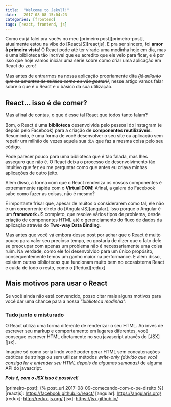 ```yaml
---
title:  "Welcome to Jekyll!"
date:   2017-08-08 15:04:23
categories: [frontend]
tags: [react, frontend, js]
---
```


Como eu já falei pra vocês no meu [primeiro post][primeiro-post], atualmente estou na vibe do [ReactJS][reactjs]. E pra ser sincero, foi **amor à primeira vista**! O React pode até ter virado uma modinha hoje em dia, mas é uma biblioteca tão incrível que eu acredito que ele veio para ficar, e é por isso que hoje vamos iniciar uma série sobre como criar uma aplicação em React do zero!

Mas antes de entrarmos na nossa aplicação propriamente dita _<s>(já adianto que os amantes de música como eu vão gostar!)</s>_, nesse artigo vamos falar sobre o que é o React e o básico da sua utilização.

## React... isso é de comer?

Mas afinal de contas, o que é esse tal React que todos tanto falam?

Bom, o React é uma **biblioteca** desenvolvida pelo pessoal do Instagram (e depois pelo Facebook) para a criação de **componentes reutilizáveis**. Resumindo, é uma forma de você desenvolver o seu site ou aplicação sem repetir um milhão de vezes aquela sua `div` que faz a mesma coisa pelo seu código.

Pode parecer pouco para uma biblioteca que é tão falada, mas lhes asseguro que não é. O React deixa o processo de desenvolvimento tão intuitivo que fez eu me perguntar como que antes eu criava minhas aplicações de outro jeito.

Além disso, a forma com que o React renderiza os nossos componentes é extremamente rápida com o **Virtual DOM**! Afinal, a galera do Facebook sabe como fazer as coisas, não é mesmo?

É importante frisar que, apesar de muitos o considerarem como tal, ele não é um concorrente direto do [AngularJS][angular]. Isso porque o Angular é um **framework** JS completo, que resolve vários tipos de problema, desde criação de componentes HTML até o gerenciamento do fluxo de dados da aplicação através do **Two-way Data Binding**.

Mas antes que você vá embora desse post por achar que o React é muito pouco para valer seu precioso tempo, eu gostaria de dizer que o fato dele se preocupar com apenas um problema não é necessariamente uma coisa ruim. Na verdade, como ele foi desenvolvido para um único propósito, consequentemente temos um ganho maior na performance. E além disso, existem outras bibliotecas que funcionam muito bem no ecossistema React e cuida de todo o resto, como o [Redux][redux]

## Mais motivos para usar o React

Se você ainda não está convencido, posso citar mais alguns motivos para você dar uma chance para a nossa _"biblioteca modinha"_:

### Tudo junto e misturado

O React utiliza uma forma diferente de renderizar o seu HTML. Ao invés de escrever seu markup e comportamento em lugares diferentes, você consegue escrever HTML diretamente no seu javascript através do [JSX][jsx].

Imagine só como seria lindo você poder gerar HTML sem concatenações caóticas de strings ou sem utilizar métodos _write-only (dúvido que você consiga ler e entender seu HTML depois de algumas semanas)_ de alguma API do javascript.

_**Pois é, com o JSX isso é possível!**_

<!-- 
O seu componente dicaria mais ou menos assim:

{% highlight javascript %}
import React, { Component } from 'react';

class DivBolada extends Component {
  render() {
    return (
      <div>
        <span>
          Cat Demo View
        </span>

        <img src="http://i.imgur.com/QbA1W4Z.jpg">

        <span>
          Some random cats picture.
        </span>
      </div>
    );
  }
}
{% endhighlight %} -->

[primeiro-post]:      {% post_url 2017-08-09-comecando-com-o-pe-direito %}
[reactjs]:            https://facebook.github.io/react/
[angular]:            https://angularjs.org/
[redux]:              http://redux.js.org/
[jsx]:                https://jsx.github.io/